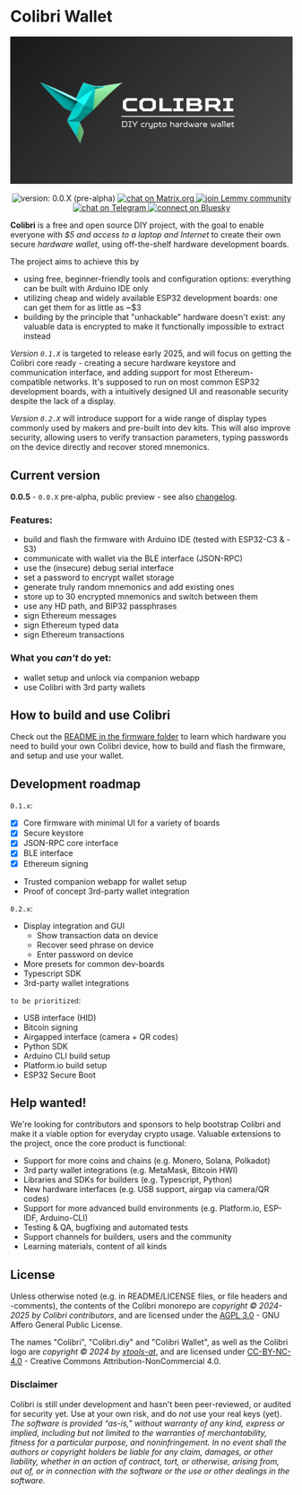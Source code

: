 # Colibri Wallet

<p align="center">
    <img src="https://raw.githubusercontent.com/xtools-at/colibri/main/.github/images/banner.png?sanitize=true"
        width="860" alt="Colibri - DIY crypto hardware wallet" />
</p>
<p align="center">
    <img alt="version: 0.0.X (pre-alpha)" src="https://img.shields.io/badge/version-0.0.X_(pre--alpha)-crimson" />
    <a href="https://matrix.to/#/#colibriwallet:matrix.org" target="_blank">
      <img alt="chat on Matrix.org" src="https://img.shields.io/badge/matrix-%23colibriwallet%3Amatrix.org-lightgreen?logo=element" />
    </a>
    <a href="https://programming.dev/c/colibri" target="_blank">
      <img alt="join Lemmy community" src="https://img.shields.io/badge/lemmy-!colibri%40programming.dev-purple?logo=lemmy" />
    </a>
    <a href="https://t.me/+1vRfa1R5kUViYzM0" target="_blank">
      <img alt="chat on Telegram" src="https://img.shields.io/badge/chat-on_Telegram-cornflowerblue?logo=telegram" />
    </a>
    <a href="https://bsky.app/profile/xtools.at" target="_blank">
      <img alt="connect on Bluesky" src="https://img.shields.io/badge/connect-on_Bluesky-dodgerblue?logo=bluesky" />
    </a>
</p>

**Colibri** is a free and open source DIY project, with the goal to enable everyone with _$5 and access to a laptop and Internet_ to create their own secure _hardware wallet_, using off-the-shelf hardware development boards.

The project aims to achieve this by

- using free, beginner-friendly tools and configuration options: everything can be built with Arduino IDE only
- utilizing cheap and widely available ESP32 development boards: one can get them for as little as ~$3
- building by the principle that "unhackable" hardware doesn't exist: any valuable data is encrypted to make it functionally impossible to extract instead

_Version `0.1.X`_ is targeted to release early 2025, and will focus on getting the Colibri core ready - creating a secure hardware keystore and communication interface, and adding support for most Ethereum-compatible networks.
It's supposed to run on most common ESP32 development boards, with a intuitively designed UI and reasonable security despite the lack of a display.

_Version `0.2.X`_ will introduce support for a wide range of display types commonly used by makers and pre-built into dev kits. This will also improve security, allowing users to verify transaction parameters, typing passwords on the device directly and recover stored mnemonics.

## Current version

**0.0.5** - `0.0.X` pre-alpha, public preview - see also [changelog](https://github.com/xtools-at/colibri/blob/main/CHANGELOG.md).

### Features:

- build and flash the firmware with Arduino IDE (tested with ESP32-C3 & -S3)
- communicate with wallet via the BLE interface (JSON-RPC)
- use the (insecure) debug serial interface
- set a password to encrypt wallet storage
- generate truly random mnemonics and add existing ones
- store up to 30 encrypted mnemonics and switch between them
- use any HD path, and BIP32 passphrases
- sign Ethereum messages
- sign Ethereum typed data
- sign Ethereum transactions

### What you _can't_ do yet:

- wallet setup and unlock via companion webapp
- use Colibri with 3rd party wallets

## How to build and use Colibri

Check out the [README in the firmware folder](https://github.com/xtools-at/colibri/blob/main/firmware/README.md) to learn which hardware you need to build your own Colibri device, how to build and flash the firmware, and setup and use your wallet.

## Development roadmap

`0.1.x`:

- [x] Core firmware with minimal UI for a variety of boards
- [x] Secure keystore
- [x] JSON-RPC core interface
- [x] BLE interface
- [x] Ethereum signing
- Trusted companion webapp for wallet setup
- Proof of concept 3rd-party wallet integration

`0.2.x`:

- Display integration and GUI
  - Show transaction data on device
  - Recover seed phrase on device
  - Enter password on device
- More presets for common dev-boards
- Typescript SDK
- 3rd-party wallet integrations

`to be prioritized`:

- USB interface (HID)
- Bitcoin signing
- Airgapped interface (camera + QR codes)
- Python SDK
- Arduino CLI build setup
- Platform.io build setup
- ESP32 Secure Boot

## Help wanted!

We're looking for contributors and sponsors to help bootstrap Colibri and make it a viable option for everyday crypto usage.
Valuable extensions to the project, once the core product is functional:

- Support for more coins and chains (e.g. Monero, Solana, Polkadot)
- 3rd party wallet integrations (e.g. MetaMask, Bitcoin HWI)
- Libraries and SDKs for builders (e.g. Typescript, Python)
- New hardware interfaces (e.g. USB support, airgap via camera/QR codes)
- Support for more advanced build environments (e.g. Platform.io, ESP-IDF, Arduino-CLI)
- Testing & QA, bugfixing and automated tests
- Support channels for builders, users and the community
- Learning materials, content of all kinds

## License

Unless otherwise noted (e.g. in README/LICENSE files, or file headers and -comments), the contents of the Colibri monorepo are _copyright © 2024-2025 by Colibri contributors_, and are licensed under the [AGPL 3.0](https://github.com/xtools-at/colibri/blob/main/LICENSE.md) - GNU Affero General Public License.

The names "Colibri", "Colibri.diy" and "Colibri Wallet", as well as the Colibri logo are _copyright © 2024 by [xtools-at](https://github.com/xtools-at)_, and are licensed under [CC-BY-NC-4.0](https://creativecommons.org/licenses/by-nc/4.0) - Creative Commons Attribution-NonCommercial 4.0.

### Disclaimer

Colibri is still under development and hasn't been peer-reviewed, or audited for security yet. Use at your own risk, and do _not_ use your real keys (yet).
_The software is provided “as-is,” without warranty of any kind, express or implied, including but not limited to the warranties of merchantability, fitness for a particular purpose, and noninfringement. In no event shall the authors or copyright holders be liable for any claim, damages, or other liability, whether in an action of contract, tort, or otherwise, arising from, out of, or in connection with the software or the use or other dealings in the software._

